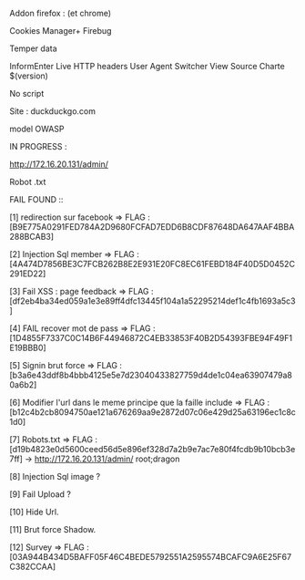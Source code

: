 

Addon firefox : (et chrome)
 
Cookies Manager+
Firebug

Temper data

InformEnter
Live HTTP headers
User Agent Switcher
View Source Charte $(version)

No script

Site :
	duckduckgo.com

model OWASP


IN PROGRESS : 

http://172.16.20.131/admin/

Robot .txt

FAIL FOUND ::

[1] redirection sur facebook  									=> FLAG : [B9E775A0291FED784A2D9680FCFAD7EDD6B8CDF87648DA647AAF4BBA288BCAB3]

[2] Injection Sql member  										=> FLAG : [4A474D7856BE3C7FCB262B8E2E931E20FC8EC61FEBD184F40D5D0452C291ED22]

[3] Fail XSS : page feedback 									=> FLAG : [df2eb4ba34ed059a1e3e89ff4dfc13445f104a1a52295214def1c4fb1693a5c3]

[4] FAIL recover mot de pass 									=> FLAG : [1D4855F7337C0C14B6F44946872C4EB33853F40B2D54393FBE94F49F1E19BBB0]

[5] Signin brut force 											=> FLAG : [b3a6e43ddf8b4bbb4125e5e7d23040433827759d4de1c04ea63907479a80a6b2]

[6] Modifier l'url dans le meme principe que la faille include 	=> FLAG : [b12c4b2cb8094750ae121a676269aa9e2872d07c06e429d25a63196ec1c8c1d0]

[7] Robots.txt 													=> FLAG : [d19b4823e0d5600ceed56d5e896ef328d7a2b9e7ac7e80f4fcdb9b10bcb3e7ff] -> http://172.16.20.131/admin/ root;dragon

[8] Injection Sql image ?

[9] Fail Upload ? 

[10] Hide Url.

[11] Brut force Shadow.

[12] Survey 													=> FLAG : [03A944B434D5BAFF05F46C4BEDE5792551A2595574BCAFC9A6E25F67C382CCAA]

